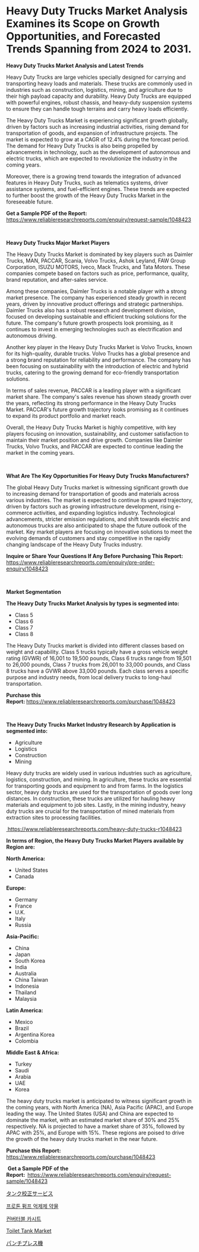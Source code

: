 <p><h1>Heavy Duty Trucks Market Analysis Examines its Scope on Growth Opportunities, and Forecasted Trends Spanning from 2024 to 2031.</h1></p><p><strong>Heavy Duty Trucks Market Analysis and Latest Trends</strong></p>
<p><p>Heavy Duty Trucks are large vehicles specially designed for carrying and transporting heavy loads and materials. These trucks are commonly used in industries such as construction, logistics, mining, and agriculture due to their high payload capacity and durability. Heavy Duty Trucks are equipped with powerful engines, robust chassis, and heavy-duty suspension systems to ensure they can handle tough terrains and carry heavy loads efficiently.</p><p>The Heavy Duty Trucks Market is experiencing significant growth globally, driven by factors such as increasing industrial activities, rising demand for transportation of goods, and expansion of infrastructure projects. The market is expected to grow at a CAGR of 12.4% during the forecast period. The demand for Heavy Duty Trucks is also being propelled by advancements in technology, such as the development of autonomous and electric trucks, which are expected to revolutionize the industry in the coming years.</p><p>Moreover, there is a growing trend towards the integration of advanced features in Heavy Duty Trucks, such as telematics systems, driver assistance systems, and fuel-efficient engines. These trends are expected to further boost the growth of the Heavy Duty Trucks Market in the foreseeable future.</p></p>
<p><strong>Get a Sample PDF of the Report:&nbsp;</strong> <a href="https://www.reliableresearchreports.com/enquiry/request-sample/1048423">https://www.reliableresearchreports.com/enquiry/request-sample/1048423</a></p>
<p>&nbsp;</p>
<p><strong>Heavy Duty Trucks Major Market Players</strong></p>
<p><p>The Heavy Duty Trucks Market is dominated by key players such as Daimler Trucks, MAN, PACCAR, Scania, Volvo Trucks, Ashok Leyland, FAW Group Corporation, ISUZU MOTORS, Iveco, Mack Trucks, and Tata Motors. These companies compete based on factors such as price, performance, quality, brand reputation, and after-sales service.</p><p>Among these companies, Daimler Trucks is a notable player with a strong market presence. The company has experienced steady growth in recent years, driven by innovative product offerings and strategic partnerships. Daimler Trucks also has a robust research and development division, focused on developing sustainable and efficient trucking solutions for the future. The company's future growth prospects look promising, as it continues to invest in emerging technologies such as electrification and autonomous driving.</p><p>Another key player in the Heavy Duty Trucks Market is Volvo Trucks, known for its high-quality, durable trucks. Volvo Trucks has a global presence and a strong brand reputation for reliability and performance. The company has been focusing on sustainability with the introduction of electric and hybrid trucks, catering to the growing demand for eco-friendly transportation solutions.</p><p>In terms of sales revenue, PACCAR is a leading player with a significant market share. The company's sales revenue has shown steady growth over the years, reflecting its strong performance in the Heavy Duty Trucks Market. PACCAR's future growth trajectory looks promising as it continues to expand its product portfolio and market reach.</p><p>Overall, the Heavy Duty Trucks Market is highly competitive, with key players focusing on innovation, sustainability, and customer satisfaction to maintain their market position and drive growth. Companies like Daimler Trucks, Volvo Trucks, and PACCAR are expected to continue leading the market in the coming years.</p></p>
<p>&nbsp;</p>
<p><strong>What Are The Key Opportunities For Heavy Duty Trucks Manufacturers?</strong></p>
<p><p>The global Heavy Duty Trucks market is witnessing significant growth due to increasing demand for transportation of goods and materials across various industries. The market is expected to continue its upward trajectory, driven by factors such as growing infrastructure development, rising e-commerce activities, and expanding logistics industry. Technological advancements, stricter emission regulations, and shift towards electric and autonomous trucks are also anticipated to shape the future outlook of the market. Key market players are focusing on innovative solutions to meet the evolving demands of customers and stay competitive in the rapidly changing landscape of the Heavy Duty Trucks industry.</p></p>
<p><strong>Inquire or Share Your Questions If Any Before Purchasing This Report:</strong> <a href="https://www.reliableresearchreports.com/enquiry/pre-order-enquiry/1048423">https://www.reliableresearchreports.com/enquiry/pre-order-enquiry/1048423</a></p>
<p>&nbsp;</p>
<p><strong>Market Segmentation</strong></p>
<p><strong>The Heavy Duty Trucks Market Analysis by types is segmented into:</strong></p>
<p><ul><li>Class 5</li><li>Class 6</li><li>Class 7</li><li>Class 8</li></ul></p>
<p><p>The Heavy Duty Trucks market is divided into different classes based on weight and capability. Class 5 trucks typically have a gross vehicle weight rating (GVWR) of 16,001 to 19,500 pounds, Class 6 trucks range from 19,501 to 26,000 pounds, Class 7 trucks from 26,001 to 33,000 pounds, and Class 8 trucks have a GVWR above 33,000 pounds. Each class serves a specific purpose and industry needs, from local delivery trucks to long-haul transportation.</p></p>
<p><strong>Purchase this Report:&nbsp;</strong><a href="https://www.reliableresearchreports.com/purchase/1048423">https://www.reliableresearchreports.com/purchase/1048423</a></p>
<p>&nbsp;</p>
<p><strong>The Heavy Duty Trucks Market Industry Research by Application is segmented into:</strong></p>
<p><ul><li>Agriculture</li><li>Logistics</li><li>Construction</li><li>Mining</li></ul></p>
<p><p>Heavy duty trucks are widely used in various industries such as agriculture, logistics, construction, and mining. In agriculture, these trucks are essential for transporting goods and equipment to and from farms. In the logistics sector, heavy duty trucks are used for the transportation of goods over long distances. In construction, these trucks are utilized for hauling heavy materials and equipment to job sites. Lastly, in the mining industry, heavy duty trucks are crucial for the transportation of mined materials from extraction sites to processing facilities.</p></p>
<p><a href="https://www.reliableresearchreports.com/heavy-duty-trucks-r1048423">&nbsp;https://www.reliableresearchreports.com/heavy-duty-trucks-r1048423</a></p>
<p><strong>In terms of Region, the Heavy Duty Trucks Market Players available by Region are:</strong></p>
<p>
    <p> <strong> North America: </strong>
        <ul>
            <li>United States</li>
            <li>Canada</li>
        </ul>
        </p> 
    <p> <strong> Europe: </strong>
        <ul>
            <li>Germany</li>
            <li>France</li>
            <li>U.K.</li>
            <li>Italy</li>
            <li>Russia</li>
        </ul>
        </p> 
    <p> <strong> Asia-Pacific: </strong>
        <ul>
            <li>China</li>
            <li>Japan</li>
            <li>South Korea</li>
            <li>India</li>
            <li>Australia</li>
            <li>China Taiwan</li>
            <li>Indonesia</li>
            <li>Thailand</li>
            <li>Malaysia</li>
        </ul>
        </p> 
    <p> <strong> Latin America: </strong>
        <ul>
            <li>Mexico</li>
            <li>Brazil</li>
            <li>Argentina Korea</li>
            <li>Colombia</li>
        </ul>
        </p> 
    <p> <strong> Middle East & Africa: </strong>
        <ul>
            <li>Turkey</li>
            <li>Saudi</li>
            <li>Arabia</li>
            <li>UAE</li>
            <li>Korea</li>
        </ul>
    </p>
    </p>
<p><p>The heavy duty trucks market is anticipated to witness significant growth in the coming years, with North America (NA), Asia Pacific (APAC), and Europe leading the way. The United States (USA) and China are expected to dominate the market, with an estimated market share of 30% and 25% respectively. NA is projected to have a market share of 35%, followed by APAC with 25%, and Europe with 15%. These regions are poised to drive the growth of the heavy duty trucks market in the near future.</p></p>
<p><strong>Purchase this Report: </strong><a href="https://www.reliableresearchreports.com/purchase/1048423">https://www.reliableresearchreports.com/purchase/1048423</a></p>
<p>&nbsp;<strong>Get a Sample PDF of the Report:&nbsp;&nbsp;</strong><a href="https://www.reliableresearchreports.com/enquiry/request-sample/1048423">https://www.reliableresearchreports.com/enquiry/request-sample/1048423</a></p>
<p><strong></strong></p>
<p><p><a href="https://github.com/ddwcuskozol07187/Market-Research-Report-List-1/blob/main/850920333917.md">タンク校正サービス</a></p><p><a href="https://github.com/PercyHagernes9778/Market-Research-Report-List-1/blob/main/624884031146.md">프로톤 펌프 억제제 약물</a></p><p><a href="https://github.com/rsg307664904/Market-Research-Report-List-1/blob/main/532803731145.md">컨버터블 카시트</a></p><p><a href="https://github.com/santosh758595/Market-Research-Report-List-4/blob/main/toilet-tank-market.md">Toilet Tank Market</a></p><p><a href="https://github.com/xtkhtofdt934839/Market-Research-Report-List-1/blob/main/826423333916.md">パンチプレス機</a></p></p>